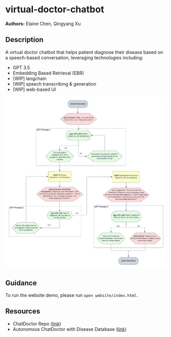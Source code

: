 # virtual-doctor-chatbot
**Authors:** Elaine Chen, Qingyang Xu

## Description
A virtual doctor chatbot that helps patient diagnose their disease based on a speech-based conversation, leveraging technologies including:
- GPT 3.5
- Embedding Based Retrieval (EBR)
- [WIP] langchain
- [WIP] speech transcribing & generation
- [WIP] web-based UI

![Virtual Doctor Product Design](https://github.com/xtchen64/virtual-doctor-chatbot/blob/main/resources/images/virtual_doctor_design.png)

## Guidance
To run the website demo, please run `open website/index.html`.

## Resources
- ChatDoctor Repo ([link](https://github.com/Kent0n-Li/ChatDoctor))
- Autonomous ChatDoctor with Disease Database ([link](https://huggingface.co/spaces/kenton-li/chatdoctor_csv))